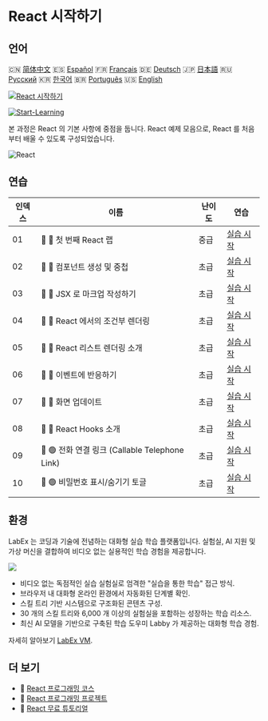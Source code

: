 # React 시작하기

## 언어

🇨🇳 [简体中文](README_zh.md) 🇪🇸 [Español](README_es.md) 🇫🇷 [Français](README_fr.md) 🇩🇪 [Deutsch](README_de.md) 🇯🇵 [日本語](README_ja.md) 🇷🇺 [Русский](README_ru.md) 🇰🇷 [한국어](README_ko.md) 🇧🇷 [Português](README_pt.md) 🇺🇸 [English](README.md) 

[![React 시작하기](https://cover-creator.labex.io/quick-start-with-react.png?lang=ko)](https://labex.io/ko/courses/quick-start-with-react)

[![Start-Learning](https://img.shields.io/badge/Start-Learning-whitesmoke?style=for-the-badge)](https://labex.io/ko/courses/quick-start-with-react)

본 과정은 React 의 기본 사항에 중점을 둡니다. React 예제 모음으로, React 를 처음부터 배울 수 있도록 구성되었습니다.

![React](https://img.shields.io/badge/React-whitesmoke?style=for-the-badge&logo=react)


## 연습

|   인덱스 | 이름                                           | 난이도   | 연습                                                                                                                  |
|----------|------------------------------------------------|----------|-----------------------------------------------------------------------------------------------------------------------|
|       01 | 📖 🔵 첫 번째 React 랩                         | 중급     | <a target='_blank' href='https://labex.io/ko/tutorials/react-your-first-react-lab-92968'>실습 시작</a>                |
|       02 | 📖 🔵 컴포넌트 생성 및 중첩                    | 초급     | <a target='_blank' href='https://labex.io/ko/tutorials/react-creating-and-nesting-components-100371'>실습 시작</a>    |
|       03 | 📖 🔵 JSX 로 마크업 작성하기                   | 초급     | <a target='_blank' href='https://labex.io/ko/tutorials/react-writing-markup-with-jsx-100376'>실습 시작</a>            |
|       04 | 📖 🔵 React 에서의 조건부 렌더링               | 초급     | <a target='_blank' href='https://labex.io/ko/tutorials/react-conditional-rendering-in-react-100370'>실습 시작</a>     |
|       05 | 📖 🔵 React 리스트 렌더링 소개                 | 초급     | <a target='_blank' href='https://labex.io/ko/tutorials/react-rendering-react-lists-introduction-100372'>실습 시작</a> |
|       06 | 📖 🔵 이벤트에 반응하기                        | 초급     | <a target='_blank' href='https://labex.io/ko/tutorials/react-responding-to-events-100373'>실습 시작</a>               |
|       07 | 📖 🔵 화면 업데이트                            | 초급     | <a target='_blank' href='https://labex.io/ko/tutorials/react-updating-the-screen-100374'>실습 시작</a>                |
|       08 | 📖 🔵 React Hooks 소개                         | 초급     | <a target='_blank' href='https://labex.io/ko/tutorials/react-react-hooks-introduction-100375'>실습 시작</a>           |
|       09 | 📖 🟢 전화 연결 링크 (Callable Telephone Link) | 초급     | <a target='_blank' href='https://labex.io/ko/tutorials/react-callable-telephone-link-38342'>실습 시작</a>             |
|       10 | 📖 🟢 비밀번호 표시/숨기기 토글                | 초급     | <a target='_blank' href='https://labex.io/ko/tutorials/react-show-hide-password-toggle-38358'>실습 시작</a>           |

## 환경

LabEx 는 코딩과 기술에 전념하는 대화형 실습 학습 플랫폼입니다. 실험실, AI 지원 및 가상 머신을 결합하여 비디오 없는 실용적인 학습 경험을 제공합니다.

![](https://tutorial-screenshot.getvm.io/images/vm-1725247253.png)

- 비디오 없는 독점적인 실습 실험실로 엄격한 "실습을 통한 학습" 접근 방식.
- 브라우저 내 대화형 온라인 환경에서 자동화된 단계별 확인.
- 스킬 트리 기반 시스템으로 구조화된 콘텐츠 구성.
- 30 개의 스킬 트리와 6,000 개 이상의 실험실을 포함하는 성장하는 학습 리소스.
- 최신 AI 모델을 기반으로 구축된 학습 도우미 Labby 가 제공하는 대화형 학습 경험.

자세히 알아보기 [LabEx VM](https://support.labex.io/using-labex/virtual-machine).

## 더 보기

- 🔗 [React 프로그래밍 코스](https://github.com/labex-labs/awesome-programming-courses)
- 🔗 [React 프로그래밍 프로젝트](https://github.com/labex-labs/awesome-programming-projects)
- 🔗 [React 무료 튜토리얼](https://github.com/labex-labs/react-free-tutorials)

